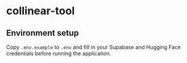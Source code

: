 # collinear-tool

## Environment setup

Copy `.env.example` to `.env` and fill in your Supabase and Hugging Face credentials before running the application.
